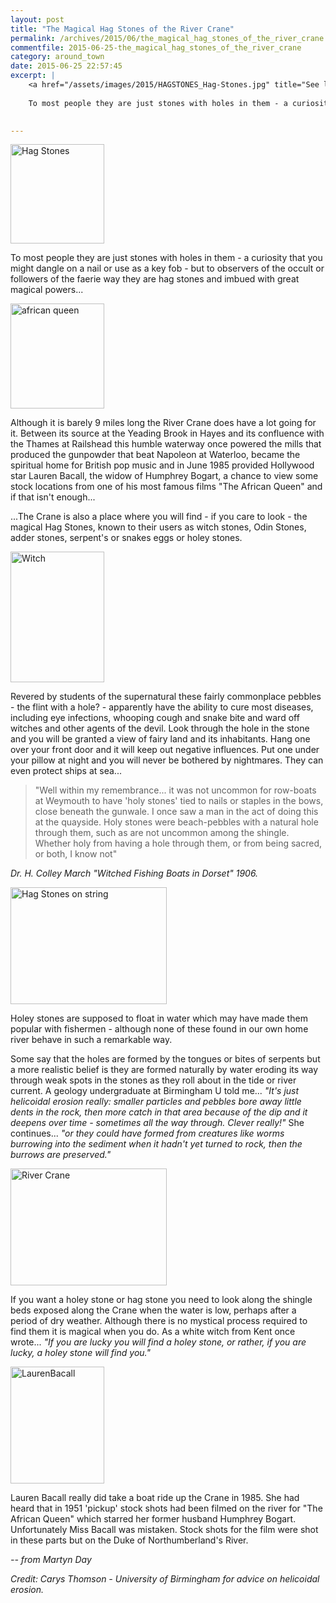 ```yaml
---
layout: post
title: "The Magical Hag Stones of the River Crane"
permalink: /archives/2015/06/the_magical_hag_stones_of_the_river_crane.html
commentfile: 2015-06-25-the_magical_hag_stones_of_the_river_crane
category: around_town
date: 2015-06-25 22:57:45
excerpt: |
    <a href="/assets/images/2015/HAGSTONES_Hag-Stones.jpg" title="See larger version of - Hag Stones"><img src="/assets/images/2015/HAGSTONES_Hag-Stones_thumb.jpg" width="150" height="159" alt="Hag Stones" class="photo right" /></a>
    
    To most people they are just stones with holes in them - a curiosity that you might dangle on a nail or use as a key fob - but to observers of the occult or followers of the faerie way they are hag stones and imbued with great magical powers...
    

---
```


<a href="/assets/images/2015/HAGSTONES_Hag-Stones.jpg" title="See larger version of - Hag Stones"><img src="/assets/images/2015/HAGSTONES_Hag-Stones_thumb.jpg" width="150" height="159" alt="Hag Stones" class="photo right" /></a>

To most people they are just stones with holes in them - a curiosity that you might dangle on a nail or use as a key fob - but to observers of the occult or followers of the faerie way they are hag stones and imbued with great magical powers...

<a href="/assets/images/2015/HAGSTONES_african-queen.jpg" title="See larger version of - african queen"><img src="/assets/images/2015/HAGSTONES_african-queen_thumb.jpg" width="150" height="168" alt="african queen" class="photo right" /></a>

Although it is barely 9 miles long the River Crane does have a lot going for it. Between its source at the Yeading Brook in Hayes and its confluence with the Thames at Railshead this humble waterway once powered the mills that produced the gunpowder that beat Napoleon at Waterloo, became the spiritual home for British pop music and in June 1985 provided Hollywood star Lauren Bacall, the widow of Humphrey Bogart, a chance to view some stock locations from one of his most famous films "The African Queen" and if that isn't enough...

...The Crane is also a place where you will find - if you care to look - the magical Hag Stones, known to their users as witch stones, Odin Stones, adder stones, serpent's or snakes eggs or holey stones.

<a href="/assets/images/2015/HAGSTONES_Witch.jpg" title="See larger version of - Witch"><img src="/assets/images/2015/HAGSTONES_Witch_thumb.jpg" width="150" height="209" alt="Witch" class="photo right" /></a>

Revered by students of the supernatural these fairly commonplace pebbles - the flint with a hole? - apparently have the ability to cure most diseases, including eye infections, whooping cough and snake bite and ward off witches and other agents of the devil. Look through the hole in the stone and you will be granted a view of fairy land and its inhabitants. Hang one over your front door and it will keep out negative influences. Put one under your pillow at night and you will never be bothered by nightmares. They can even protect ships at sea...

> "Well within my remembrance... it was not uncommon for row-boats at Weymouth to have 'holy stones' tied to nails or staples in the bows, close beneath the gunwale. I once saw a man in the act of doing this at the quayside. Holy stones were beach-pebbles with a natural hole through them, such as are not uncommon among the shingle. Whether holy from having a hole through them, or from being sacred, or both, I know not"

<cite>Dr. H. Colley March "Witched Fishing Boats in Dorset" 1906.</cite>

<a href="/assets/images/2015/HAGSTONES_Hag_Stones_on_string.jpg" title="See larger version of - Hag Stones on string"><img src="/assets/images/2015/HAGSTONES_Hag_Stones_on_string_thumb.jpg" width="250" height="187" alt="Hag Stones on string" class="photo right" /></a>

Holey stones are supposed to float in water which may have made them popular with fishermen - although none of these found in our own home river behave in such a remarkable way.

Some say that the holes are formed by the tongues or bites of serpents but a more realistic belief is they are formed naturally by water eroding its way through weak spots in the stones as they roll about in the tide or river current. A geology undergraduate at Birmingham U told me... <em>"It's just helicoidal erosion really: smaller particles and pebbles bore away little dents in the rock, then more catch in that area because of the dip and it deepens over time - sometimes all the way through. Clever really!"</em> She continues... <em>"or they could have formed from creatures like worms burrowing into the sediment when it hadn't yet turned to rock, then the burrows are preserved."</em>

<a href="/assets/images/2015/HAGSTONES_River_crane_1.jpg" title="See larger version of - River Crane"><img src="/assets/images/2015/HAGSTONES_River_crane_1_thumb.jpg" width="250" height="187" alt="River Crane" class="photo right" /></a>

If you want a holey stone or hag stone you need to look along the shingle beds exposed along the Crane when the water is low, perhaps after a period of dry weather. Although there is no mystical process required to find them it is magical when you do. As a white witch from Kent once wrote... <em>"If you are lucky you will find a holey stone, or rather, if you are lucky, a holey stone will find you."</em>

<a href="/assets/images/2015/HAGSTONES_LaurenBacall.jpg" title="See larger version of - LaurenBacall"><img src="/assets/images/2015/HAGSTONES_LaurenBacall_thumb.jpg" width="150" height="187" alt="LaurenBacall" class="photo right" /></a>

Lauren Bacall really did take a boat ride up the Crane in 1985. She had heard that in 1951 'pickup' stock shots had been filmed on the river for "The African Queen" which starred her former husband Humphrey Bogart. Unfortunately Miss Bacall was mistaken. Stock shots for the film were shot in these parts but on the Duke of Northumberland's River.

<cite>-- from Martyn Day</cite>

<em>Credit: Carys Thomson - University of Birmingham for advice on helicoidal erosion.
</em>
